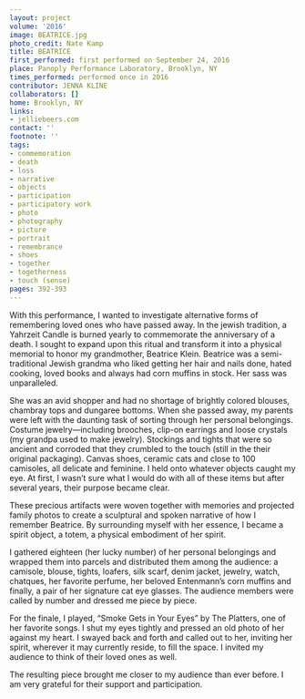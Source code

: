 ```yaml
---
layout: project
volume: '2016'
image: BEATRICE.jpg
photo_credit: Nate Kamp
title: BEATRICE
first_performed: first performed on September 24, 2016
place: Panoply Performance Laboratory, Brooklyn, NY
times_performed: performed once in 2016
contributor: JENNA KLINE
collaborators: []
home: Brooklyn, NY
links:
- jelliebeers.com
contact: ''
footnote: ''
tags:
- commemoration
- death
- loss
- narrative
- objects
- participation
- participatory work
- photo
- photography
- picture
- portrait
- remembrance
- shoes
- together
- togetherness
- touch (sense)
pages: 392-393
---
```


With this performance, I wanted to investigate alternative forms of remembering loved ones who have passed away. In the jewish tradition, a Yahrzeit Candle is burned yearly to commemorate the anniversary of a death. I sought to expand upon this ritual and transform it into a physical memorial to honor my grandmother, Beatrice Klein. Beatrice was a semi-traditional Jewish grandma who liked getting her hair and nails done, hated cooking, loved books and always had corn muffins in stock. Her sass was unparalleled.

She was an avid shopper and had no shortage of brightly colored blouses, chambray tops and dungaree bottoms. When she passed away, my parents were left with the daunting task of sorting through her personal belongings. Costume jewelry—including brooches, clip-on earrings and loose crystals (my grandpa used to make jewelry). Stockings and tights that were so ancient and corroded that they crumbled to the touch (still in the their original packaging). Canvas shoes, ceramic cats and close to 100 camisoles, all delicate and feminine. I held onto whatever objects caught my eye. At first, I wasn’t sure what I would do with all of these items but after several years, their purpose became clear.

These precious artifacts were woven together with memories and projected family photos to create a sculptural and spoken narrative of how I remember Beatrice. By surrounding myself with her essence, I became a spirit object, a totem, a physical embodiment of her spirit.

I gathered eighteen (her lucky number) of her personal belongings and wrapped them into parcels and distributed them among the audience: a camisole, blouse, tights, loafers, silk scarf, denim jacket, jewelry, watch, chatques, her favorite perfume, her beloved Entenmann’s corn muffins and finally, a pair of her signature cat eye glasses. The audience members were called by number and dressed me piece by piece.

For the finale, I played, “Smoke Gets in Your Eyes” by The Platters, one of her favorite songs. I shut my eyes tightly and pressed an old photo of her against my heart. I swayed back and forth and called out to her, inviting her spirit, wherever it may currently reside, to fill the space. I invited my audience to think of their loved ones as well.

The resulting piece brought me closer to my audience than ever before. I am very grateful for their support and participation.
